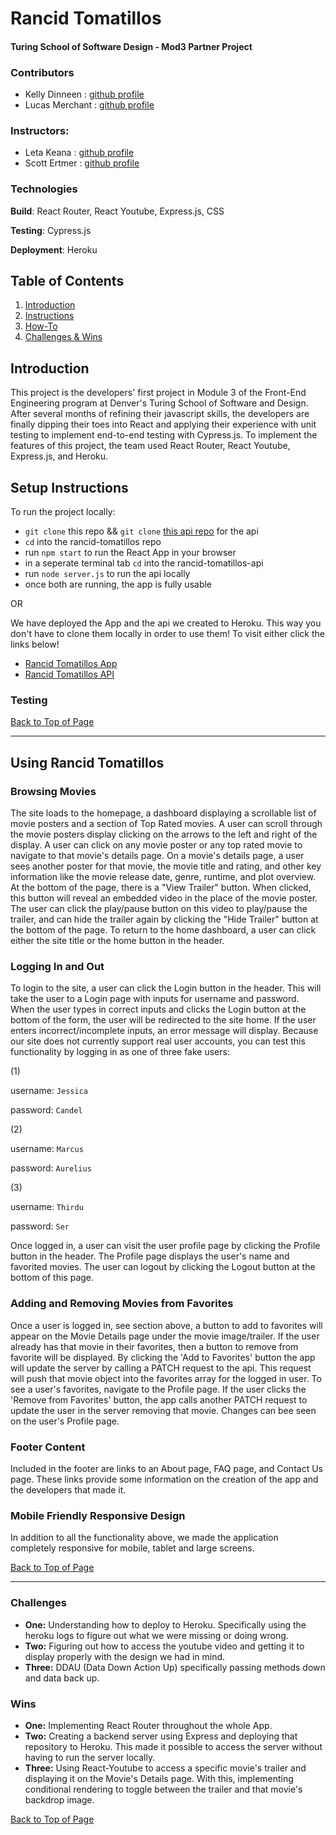 # Rancid Tomatillos
#### Turing School of Software Design - Mod3 Partner Project

### Contributors
- Kelly Dinneen : [github profile](https://github.com/kellydinneen)
- Lucas Merchant : [github profile](https://github.com/lbmerchant93)

### Instructors: 
- Leta Keana : [github profile](https://github.com/letakeane)
- Scott Ertmer : [github profile](https://github.com/sertmer)

### Technologies

**Build**: React Router, React Youtube, Express.js, CSS

**Testing**: Cypress.js

**Deployment**: Heroku

## Table of Contents
1. [Introduction](#introduction)
2. [Instructions](#setup-instructions)
3. [How-To](#using-rancid-tomatillos)
4. [Challenges & Wins](#challenges-&-wins)

## Introduction
This project is the developers' first project in Module 3 of the Front-End Engineering program at Denver's Turing School of Software and Design. After several months of refining their javascript skills, the developers are finally dipping their toes into React and applying their experience with unit testing to implement end-to-end testing with Cypress.js. To implement the features of this project, the team used React Router, React Youtube, Express.js, and Heroku.

## Setup Instructions
To run the project locally:
- `git clone` this repo &&  `git clone` [this api repo](https://github.com/lbmerchant93/rancid-tomatillos-api-v2) for the api
- `cd` into the rancid-tomatillos repo
- run `npm start` to run the React App in your browser
- in a seperate terminal tab `cd` into the rancid-tomatillos-api
- run `node server.js` to run the api locally
- once both are running, the app is fully usable

OR

We have deployed the App and the api we created to Heroku. This way you don't have to clone them locally in order to use them! To visit either click the links below!
- [Rancid Tomatillos App]()
- [Rancid Tomatillos API](https://rancid-tomatillos-api-lm-kd.herokuapp.com/)

### Testing


[Back to Top of Page](#table-of-contents)

---

## Using Rancid Tomatillos


### Browsing Movies
The site loads to the homepage, a dashboard displaying a scrollable list of movie posters and a section of Top Rated movies. A user can scroll through the movie posters display clicking on the arrows to the left and right of the display. A user can click on any movie poster or any top rated movie to navigate to that movie's details page. 
On a movie's details page, a user sees another poster for that movie, the movie title and rating, and other key information like the movie release date, genre, runtime, and plot overview. At the bottom of the page, there is a "View Trailer" button. When clicked, this button will reveal an embedded video in the place of the movie poster. The user can click the play/pause button on this video to play/pause the trailer, and can hide the trailer again by clicking the "Hide Trailer" button at the bottom of the page.
To return to the home dashboard, a user can click either the site title or the home button in the header.

### Logging In and Out
To login to the site, a user can click the Login button in the header. This will take the user to a Login page with inputs for username and password. When the user types in correct inputs and clicks the Login button at the bottom of the form, the user will be redirected to the site home. If the user enters incorrect/incomplete inputs, an error message will display.
Because our site does not currently support real user accounts, you can test this functionality by logging in as one of three fake users: 

(1)

username: `Jessica`  

password: `Candel`

(2)

username: `Marcus`  

password: `Aurelius`

(3)

username: `Thirdu`  

password: `Ser`

Once logged in, a user can visit the user profile page by clicking the Profile button in the header. The Profile page displays the user's name and favorited movies. The user can logout by clicking the Logout button at the bottom of this page.


### Adding and Removing Movies from Favorites
Once a user is logged in, see section above, a button to add to favorites will appear on the Movie Details page under the movie image/trailer. If the user already has that movie in their favorites, then a button to remove from favorite will be displayed. By clicking the 'Add to Favorites' button the app will update the server by calling a PATCH request to the api. This request will push that movie object into the favorites array for the logged in user. To see a user's favorites, navigate to the Profile page. If the user clicks the 'Remove from Favorites' button, the app calls another PATCH request to update the user in the server removing that movie. Changes can bee seen on the user's Profile page. 

### Footer Content
Included in the footer are links to an About page, FAQ page, and Contact Us page. These links provide some information on the creation of the app and the developers that made it.

### Mobile Friendly Responsive Design

In addition to all the functionality above, we made the application completely responsive for mobile, tablet and large screens.

[Back to Top of Page](#table-of-contents)

---

### Challenges
- **One:** Understanding how to deploy to Heroku. Specifically using the heroku logs to figure out what we were missing or doing wrong. 
- **Two:** Figuring out how to access the youtube video and getting it to display properly with the design we had in mind. 
- **Three:** DDAU (Data Down Action Up) specifically passing methods down and data back up. 

### Wins
- **One:** Implementing React Router throughout the whole App.
- **Two:** Creating a backend server using Express and deploying that repository to Heroku. This made it possible to access the server without having to run the server locally. 
- **Three:** Using React-Youtube to access a specific movie's trailer and displaying it on the Movie's Details page. With this, implementing conditional rendering to toggle between the trailer and that movie's backdrop image. 



[Back to Top of Page](#table-of-contents)

